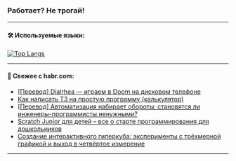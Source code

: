 ### Работает? Не трогай!

---
<!--
#### 🛠️ Technical stack:

![Java](https://img.shields.io/badge/Java-informational?logo=Oracle&style=flat&logoColor=white&color=FF4500)
![Kotlin](https://img.shields.io/badge/Kotlin-informational?logo=Kotlin&style=flat&logoColor=white&color=774D97)
![TS](https://img.shields.io/badge/TypeScript-informational?logo=typeScript&style=flat&logoColor=black&color=017acc)
![Python](https://img.shields.io/badge/Python-informational?logo=Python&style=flat&logoColor=black&color=ffdd54) <br>
![Spring](https://img.shields.io/badge/Spring-informational?logo=Spring&style=flat&logoColor=white&color=6DB33F) 
![SpringBoot](https://img.shields.io/badge/SpringBoot-informational?logo=SpringBoot&style=flat&logoColor=white&color=6DB33F)
![Nest](https://img.shields.io/badge/NestJS-informational?logo=NestJS&style=flat&logoColor=white&color=E0234E) 
![NodeJS](https://img.shields.io/badge/NodeJS-informational?logo=node.js&style=flat&logoColor=white&color=70A760)<br>
![PostgreSQL](https://img.shields.io/badge/PostgreSQL-informational?logo=PostgreSQL&style=flat&logoColor=white&color=DAA520)
![MongoDB](https://img.shields.io/badge/MongoDB-informational?logo=MongoDB&style=flat&logoColor=white&color=870000)
![Apache](https://img.shields.io/badge/Apache-informational?logo=apache&style=flat&logoColor=white&color=f74e28)

___ 
-->

#### 🛠️ Используемые языки:

[![Top Langs](https://github-readme-stats-u2qms2cxw-advtsettinggmailcoms-projects.vercel.app/api/top-langs/?username=zloylis&langs_count=10&hide_title=true&title_color=e6edf3&size_weight=0.5&count_weight=0.5&layout=compact&hide_progress=true&hide_border=true&theme=dracula)](https://github.com/zloylis)

<!---


####  :octocat:&nbsp;&nbsp; Статистика:

![GitHub stats](https://github-readme-stats-u2qms2cxw-advtsettinggmailcoms-projects.vercel.app/api?username=zloylis&show_icons=true&hide_border=true&theme=dracula&title_color=e6edf3&include_all_commits=true&count_private=true&hide_rank=false&hide_title=true&rank_icon=github)
-->
---

#### 💬 Свежее с habr.com:

<!-- BLOG-POST-LIST:START -->
- [[Перевод] Dialrhea — играем в Doom на дисковом телефоне](https://habr.com/ru/companies/ruvds/articles/846406/?utm_source=habrahabr&utm_medium=rss&utm_campaign=846406)
- [Как написать ТЗ на простую программу &lpar;калькулятор&rpar;](https://habr.com/ru/articles/846786/?utm_source=habrahabr&utm_medium=rss&utm_campaign=846786)
- [[Перевод] Автоматизация набирает обороты: становятся ли инженеры-программисты ненужными?](https://habr.com/ru/articles/846804/?utm_source=habrahabr&utm_medium=rss&utm_campaign=846804)
- [Scratch Junior для детей – все о старте программирования для дошкольников](https://habr.com/ru/companies/pixel_study/articles/846784/?utm_source=habrahabr&utm_medium=rss&utm_campaign=846784)
- [Создание интерактивного гиперкуба: эксперименты с трёхмерной графикой и выход в четвёртое измерение](https://habr.com/ru/articles/846772/?utm_source=habrahabr&utm_medium=rss&utm_campaign=846772)
<!-- BLOG-POST-LIST:END -->

---
